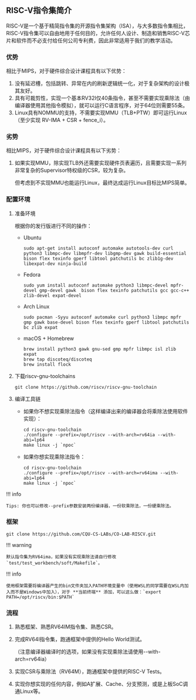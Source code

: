 ## RISC-V指令集简介

RISC-V是一个基于精简指令集的开源指令集架构（ISA），与大多数指令集相比，RISC-V指令集可以自由地用于任何目的，允许任何人设计、制造和销售RISC-V芯片和软件而不必支付给任何公司专利费，因此非常适用于我们的教学活动。

### 优势

相比于MIPS，对于硬件综合设计课程具有以下优势：

1. 没有延迟槽，包括跳转、异常在内的刷新逻辑统一化，对于复杂架构的设计极其友好。
2. 具有可裁剪性，实现一个基本RV32I仅40条指令，甚至不需要实现乘除法（由编译器使用其他指令模拟），就可以运行C语言程序，对于64位则需要55条。
3. Linux具有NOMMU的支持，不需要实现MMU（TLB+PTW）即可运行Linux（至少实现 RV-IMA + CSR + fence_i）。

### 劣势

相比MIPS，对于硬件综合设计课程具有以下劣势：

1. 如果实现MMU，除实现TLB外还需要实现硬件页表遍历，且需要实现一系列非常复杂的Supervisor特权级的CSR，较为复杂。
    
    但考虑到不实现MMU也能运行Linux，最终达成运行Linux目标比MIPS简单。

### 配置环境

1. 准备环境

    根据你的发行版进行不同的操作：

    - Ubuntu
        ```shell
        sudo apt-get install autoconf automake autotools-dev curl python3 libmpc-dev libmpfr-dev libgmp-dev gawk build-essential bison flex texinfo gperf libtool patchutils bc zlib1g-dev libexpat-dev ninja-build
        ```

    - Fedora
        ```shell
        sudo yum install autoconf automake python3 libmpc-devel mpfr-devel gmp-devel gawk  bison flex texinfo patchutils gcc gcc-c++ zlib-devel expat-devel
        ```

    - Arch Linux
        ```shell
        sudo pacman -Syyu autoconf automake curl python3 libmpc mpfr gmp gawk base-devel bison flex texinfo gperf libtool patchutils bc zlib expat
        ```

    - macOS + Homebrew

        ```shell
        brew install python3 gawk gnu-sed gmp mpfr libmpc isl zlib expat
        brew tap discoteq/discoteq
        brew install flock
        ```

2. 下载riscv-gnu-toolchains

    ```shell
    git clone https://github.com/riscv/riscv-gnu-toolchain
    ```

3. 编译工具链

    - 如果你不想实现乘除法指令（这样编译出来的编译器会将乘除法使用软件实现）：

        ```shell
        cd riscv-gnu-toolchain
        ./configure --prefix=/opt/riscv --with-arch=rv64ia --with-abi=lp64
        make linux -j `npoc`
        ```

    - 如果你想实现乘除法指令：

        ```shell
        cd riscv-gnu-toolchain
        ./configure --prefix=/opt/riscv --with-arch=rv64ima --with-abi=lp64
        make linux -j `npoc`
        ```

!!! info

    Tips: 你也可以修改--prefix参数安装两份编译器，一份软乘除法，一份硬乘除法。

### 框架

```shell
git clone https://github.com/CQU-CS-LABs/CO-LAB-RISCV.git
```

!!! warning

    默认指令集为RV64ima，如果没有实现乘除法请自行修改`test/test_workbench/soft/Makefile`。

!!! info
    
    使用框架需要将编译器产生的bin文件夹加入PATH环境变量中（使用WSL的同学需要在WSL内加入而不是Windows中加入），对于 **当前终端** 添加，可以这么做：`export PATH=/opt/riscv/bin:$PATH`

### 流程

1. 熟悉框架、熟悉RV64IM指令集、熟悉CSR。

2. 完成RV64I指令集，跑通框架中提供的Hello World测试。

    （注意编译器编译时的选项，如果没有实现乘除法请使用--with-arch=rv64ia）

3. 实现CSR与乘除法（RV64M），跑通框架中提供的RISC-V Tests。

4. 实现你想实现的任何内容，例如A扩展、Cache、分支预测，或是上板SoC调通Linux等。